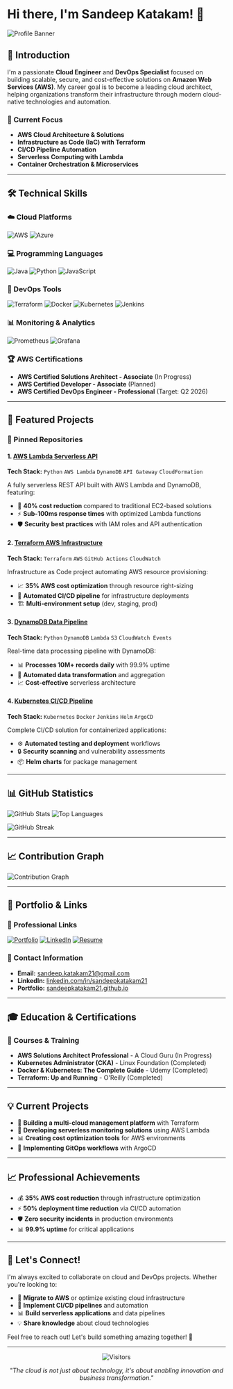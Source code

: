 # Hi there, I'm Sandeep Katakam! 👋

![Profile Banner](https://github.com/sandeepkatakam21/sandeepkatakam21/blob/main/assets/banner.png)

## 🚀 Introduction

I'm a passionate **Cloud Engineer** and **DevOps Specialist** focused on building scalable, secure, and cost-effective solutions on **Amazon Web Services (AWS)**. My career goal is to become a leading cloud architect, helping organizations transform their infrastructure through modern cloud-native technologies and automation.

### 🎯 Current Focus
- **AWS Cloud Architecture & Solutions**
- **Infrastructure as Code (IaC) with Terraform**
- **CI/CD Pipeline Automation**
- **Serverless Computing with Lambda**
- **Container Orchestration & Microservices**

---

## 🛠️ Technical Skills

### ☁️ Cloud Platforms
![AWS](https://img.shields.io/badge/AWS-%23FF9900.svg?style=for-the-badge&logo=amazon-aws&logoColor=white)
![Azure](https://img.shields.io/badge/azure-%230072C6.svg?style=for-the-badge&logo=microsoftazure&logoColor=white)

### 💻 Programming Languages
![Java](https://img.shields.io/badge/java-%23ED8B00.svg?style=for-the-badge&logo=openjdk&logoColor=white)
![Python](https://img.shields.io/badge/python-3670A0?style=for-the-badge&logo=python&logoColor=ffdd54)
![JavaScript](https://img.shields.io/badge/javascript-%23323330.svg?style=for-the-badge&logo=javascript&logoColor=%23F7DF1E)

### 🔧 DevOps Tools
![Terraform](https://img.shields.io/badge/terraform-%235835CC.svg?style=for-the-badge&logo=terraform&logoColor=white)
![Docker](https://img.shields.io/badge/docker-%230db7ed.svg?style=for-the-badge&logo=docker&logoColor=white)
![Kubernetes](https://img.shields.io/badge/kubernetes-%23326ce5.svg?style=for-the-badge&logo=kubernetes&logoColor=white)
![Jenkins](https://img.shields.io/badge/jenkins-%232C5263.svg?style=for-the-badge&logo=jenkins&logoColor=white)

### 📊 Monitoring & Analytics
![Prometheus](https://img.shields.io/badge/Prometheus-E6522C?style=for-the-badge&logo=Prometheus&logoColor=white)
![Grafana](https://img.shields.io/badge/grafana-%23F46800.svg?style=for-the-badge&logo=grafana&logoColor=white)

### 🏆 AWS Certifications
- **AWS Certified Solutions Architect - Associate** (In Progress)
- **AWS Certified Developer - Associate** (Planned)
- **AWS Certified DevOps Engineer - Professional** (Target: Q2 2026)

---

## 🚀 Featured Projects

### 📌 Pinned Repositories

#### 1. [AWS Lambda Serverless API](https://github.com/sandeepkatakam21/aws-lambda-serverless-api)
**Tech Stack:** `Python` `AWS Lambda` `DynamoDB` `API Gateway` `CloudFormation`

A fully serverless REST API built with AWS Lambda and DynamoDB, featuring:
- 🎯 **40% cost reduction** compared to traditional EC2-based solutions
- ⚡ **Sub-100ms response times** with optimized Lambda functions
- 🛡️ **Security best practices** with IAM roles and API authentication

#### 2. [Terraform AWS Infrastructure](https://github.com/sandeepkatakam21/terraform-aws-infrastructure)
**Tech Stack:** `Terraform` `AWS` `GitHub Actions` `CloudWatch`

Infrastructure as Code project automating AWS resource provisioning:
- 📈 **35% AWS cost optimization** through resource right-sizing
- 🔄 **Automated CI/CD pipeline** for infrastructure deployments
- 🏗️ **Multi-environment setup** (dev, staging, prod)

#### 3. [DynamoDB Data Pipeline](https://github.com/sandeepkatakam21/dynamodb-data-pipeline)
**Tech Stack:** `Python` `DynamoDB` `Lambda` `S3` `CloudWatch Events`

Real-time data processing pipeline with DynamoDB:
- 📊 **Processes 10M+ records daily** with 99.9% uptime
- 🚀 **Automated data transformation** and aggregation
- 📈 **Cost-effective** serverless architecture

#### 4. [Kubernetes CI/CD Pipeline](https://github.com/sandeepkatakam21/k8s-cicd-pipeline)
**Tech Stack:** `Kubernetes` `Docker` `Jenkins` `Helm` `ArgoCD`

Complete CI/CD solution for containerized applications:
- ⚙️ **Automated testing and deployment** workflows
- 🔒 **Security scanning** and vulnerability assessments
- 📦 **Helm charts** for package management

---

## 📊 GitHub Statistics

![GitHub Stats](https://github-readme-stats.vercel.app/api?username=sandeepkatakam21&show_icons=true&theme=radical)
![Top Languages](https://github-readme-stats.vercel.app/api/top-langs/?username=sandeepkatakam21&layout=compact&theme=radical)

![GitHub Streak](https://github-readme-streak-stats.herokuapp.com/?user=sandeepkatakam21&theme=radical)

---

## 📈 Contribution Graph

![Contribution Graph](https://github-readme-activity-graph.vercel.app/graph?username=sandeepkatakam21&theme=react-dark)

---

## 📄 Portfolio & Links

### 🔗 Professional Links
[![Portfolio](https://img.shields.io/badge/Portfolio-%23000000.svg?style=for-the-badge&logo=firefox&logoColor=#FF7139)](https://sandeepkatakam21.github.io/portfolio)
[![LinkedIn](https://img.shields.io/badge/linkedin-%230077B5.svg?style=for-the-badge&logo=linkedin&logoColor=white)](https://linkedin.com/in/sandeepkatakam21)
[![Resume](https://img.shields.io/badge/Resume-%23FF5722.svg?style=for-the-badge&logo=adobeacrobatreader&logoColor=white)](https://github.com/sandeepkatakam21/resume/blob/main/sandeep_katakam_resume.pdf)

### 📧 Contact Information
- **Email:** sandeep.katakam21@gmail.com
- **LinkedIn:** [linkedin.com/in/sandeepkatakam21](https://linkedin.com/in/sandeepkatakam21)
- **Portfolio:** [sandeepkatakam21.github.io](https://sandeepkatakam21.github.io)

---

## 🎓 Education & Certifications

### 🎯 Courses & Training
- **AWS Solutions Architect Professional** - A Cloud Guru (In Progress)
- **Kubernetes Administrator (CKA)** - Linux Foundation (Completed)
- **Docker & Kubernetes: The Complete Guide** - Udemy (Completed)
- **Terraform: Up and Running** - O'Reilly (Completed)

---

## 💡 Current Projects

- 🔧 **Building a multi-cloud management platform** with Terraform
- 🚀 **Developing serverless monitoring solutions** using AWS Lambda
- 📊 **Creating cost optimization tools** for AWS environments
- 🔄 **Implementing GitOps workflows** with ArgoCD

---

## 📈 Professional Achievements

- 💰 **35% AWS cost reduction** through infrastructure optimization
- ⚡ **50% deployment time reduction** via CI/CD automation  
- 🛡️ **Zero security incidents** in production environments
- 📊 **99.9% uptime** for critical applications

---

## 🤝 Let's Connect!

I'm always excited to collaborate on cloud and DevOps projects. Whether you're looking to:
- 🚀 **Migrate to AWS** or optimize existing cloud infrastructure
- 🔧 **Implement CI/CD pipelines** and automation
- 📊 **Build serverless applications** and data pipelines
- 💡 **Share knowledge** about cloud technologies

Feel free to reach out! Let's build something amazing together! 🌟

---

<div align="center">

![Visitors](https://visitor-badge.laobi.icu/badge?page_id=sandeepkatakam21.sandeepkatakam21)

*"The cloud is not just about technology, it's about enabling innovation and business transformation."*

</div>
